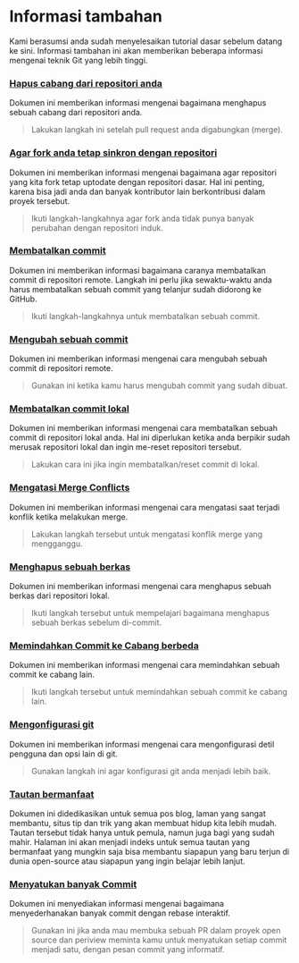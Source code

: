 # Informasi tambahan

Kami berasumsi anda sudah menyelesaikan tutorial dasar sebelum datang ke sini. Informasi tambahan ini akan memberikan beberapa informasi mengenai teknik Git yang lebih tinggi.

### [Hapus cabang dari repositori anda](../../git_workflow_scenarios/removing-branch-from-your-repository.md)
Dokumen ini memberikan informasi mengenai bagaimana menghapus sebuah cabang dari repositori anda.
> Lakukan langkah ini setelah pull request anda digabungkan (merge).

### [Agar fork anda tetap sinkron dengan repositori](../../git_workflow_scenarios/keeping-your-fork-synced-with-this-repository.md)
Dokumen ini memberikan informasi mengenai bagaimana agar repositori yang kita fork tetap uptodate dengan repositori dasar. Hal ini penting, karena bisa jadi anda dan banyak kontributor lain berkontribusi dalam proyek tersebut.
> Ikuti langkah-langkahnya agar fork anda tidak punya banyak perubahan dengan repositori induk.

### [Membatalkan commit](../../git_workflow_scenarios/reverting-a-commit.md)
Dokumen ini memberikan informasi bagaimana caranya membatalkan commit di repositori remote. Langkah ini perlu jika sewaktu-waktu anda harus membatalkan sebuah commit yang telanjur sudah didorong ke GitHub.
> Ikuti langkah-langkahnya untuk membatalkan sebuah commit.

### [Mengubah sebuah commit](../../git_workflow_scenarios/amending-a-commit.md)
Dokumen ini memberikan informasi mengenai cara mengubah sebuah commit di repositori remote.
> Gunakan ini ketika kamu harus mengubah commit yang sudah dibuat.

### [Membatalkan commit lokal](../../git_workflow_scenarios/undoing-a-commit.md)
Dokumen ini memberikan informasi mengenai cara membatalkan sebuah commit di repositori lokal anda. Hal ini diperlukan ketika anda berpikir sudah merusak repositori lokal dan ingin me-reset repositori tersebut.
> Lakukan cara ini jika ingin membatalkan/reset commit di lokal.

### [Mengatasi Merge Conflicts](../../git_workflow_scenarios/resolving-merge-conflicts.md)
Dokumen ini memberikan informasi mengenai cara mengatasi saat terjadi konflik ketika melakukan merge.
> Lakukan langkah tersebut untuk mengatasi konflik merge yang mengganggu.

### [Menghapus sebuah berkas](../../git_workflow_scenarios/removing-a-file.md)
Dokumen ini memberikan informasi mengenai cara menghapus sebuah berkas dari repositori lokal.
> Ikuti langkah tersebut untuk mempelajari bagaimana menghapus sebuah berkas sebelum di-commit.

### [Memindahkan Commit ke Cabang berbeda](../../git_workflow_scenarios/moving-a-commit-to-a-different-branch.md)
Dokumen ini memberikan informasi mengenai cara memindahkan sebuah commit ke cabang lain.
> Ikuti langkah tersebut untuk memindahkan sebuah commit ke cabang lain.

### [Mengonfigurasi git](../../git_workflow_scenarios/configuring-git.md)
Dokumen ini memberikan informasi mengenai cara mengonfigurasi detil pengguna dan opsi lain di git.
> Gunakan langkah ini agar konfigurasi git anda menjadi lebih baik.

### [Tautan bermanfaat](../../git_workflow_scenarios/Useful-links-for-further-learning.md)
Dokumen ini didedikasikan untuk semua pos blog, laman yang sangat membantu, situs tip dan trik yang akan membuat hidup kita lebih mudah. Tautan tersebut tidak hanya untuk pemula, namun juga bagi yang sudah mahir. Halaman ini akan menjadi indeks untuk semua tautan yang bermanfaat yang mungkin saja bisa membantu siapapun yang baru terjun di dunia open-source atau siapapun yang ingin belajar lebih lanjut.

### [Menyatukan banyak Commit](../../git_workflow_scenarios/squashing-commits.md)
Dokumen ini menyediakan informasi mengenai bagaimana menyederhanakan banyak commit dengan rebase interaktif.
> Gunakan ini jika anda mau membuka sebuah PR dalam proyek open source dan periview meminta kamu untuk menyatukan setiap commit menjadi satu, dengan pesan commit yang informatif.
